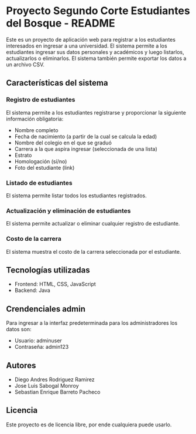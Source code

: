 # Proyecto Segundo Corte Estudiantes del Bosque - README

Este es un proyecto de aplicación web para registrar a los estudiantes interesados en ingresar a una universidad. El sistema permite a los estudiantes ingresar sus datos personales y académicos y luego listarlos, actualizarlos o eliminarlos. El sistema también permite exportar los datos a un archivo CSV.

## Características del sistema

### Registro de estudiantes

El sistema permite a los estudiantes registrarse y proporcionar la siguiente información obligatoria:

- Nombre completo
- Fecha de nacimiento (a partir de la cual se calcula la edad)
- Nombre del colegio en el que se graduó
- Carrera a la que aspira ingresar (seleccionada de una lista)
- Estrato
- Homologación (sí/no)
- Foto del estudiante (link)

### Listado de estudiantes

El sistema permite listar todos los estudiantes registrados.

### Actualización y eliminación de estudiantes

El sistema permite actualizar o eliminar cualquier registro de estudiante.

### Costo de la carrera

El sistema muestra el costo de la carrera seleccionada por el estudiante.


## Tecnologías utilizadas

- Frontend: HTML, CSS, JavaScript
- Backend: Java

## Crendenciales admin

Para ingresar a la interfaz predeterminada para los administradores los datos son:
- Usuario: adminuser
- Contraseña: admin123

## Autores

- Diego Andres Rodriguez Ramirez
- Jose Luis Sabogal Monroy
- Sebastian Enrique Barreto Pacheco 


## Licencia

Este proyecto es de licencia libre, por ende cualquiera puede usarlo.
